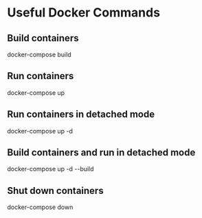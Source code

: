 # Useful Docker Commands

## Build containers
docker-compose build

## Run containers
docker-compose up 

## Run containers in detached mode 
docker-compose up -d

## Build containers and run in detached mode
docker-compose up -d --build

## Shut down containers
docker-compose down 
